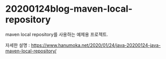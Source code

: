 # 20200124blog-maven-local-repository

maven local repository를 사용하는 예제용 프로젝트.

자세한 설명 : https://www.hanumoka.net/2020/01/24/java-20200124-java-maven-local-repository/
